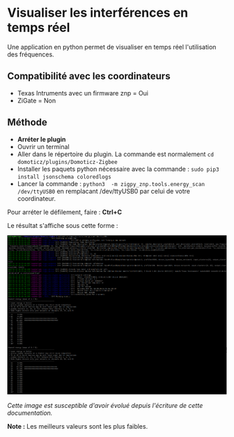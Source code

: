 # Visualiser les interférences en temps réel

Une application en python permet de visualiser en temps réel l'utilisation des fréquences. 

## Compatibilité avec les coordinateurs

* Texas Intruments avec un firmware znp = Oui
* ZiGate = Non

## Méthode

* __Arréter le plugin__
* Ouvrir un terminal 
* Aller dans le répertoire du plugin. La commande est normalement <code>cd domoticz/plugins/Domoticz-Zigbee</code>
* Installer les paquets python nécessaire avec la commande : `sudo pip3 install jsonschema coloredlogs`
* Lancer la commande : `python3  -m zigpy_znp.tools.energy_scan /dev/ttyUSB0` en remplacant /dev/ttyUSB0 par celui de votre coordinateur.

Pour arréter le défilement, faire : __Ctrl+C__

Le résultat s'affiche sous cette forme :

![Network Toplogy](../Images/real-time-topology.png)

*Cette image est susceptible d'avoir évolué depuis l'écriture de cette documentation.*

__Note :__ Les meilleurs valeurs sont les plus faibles.